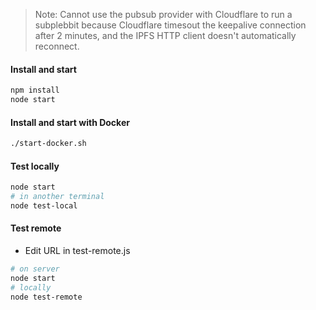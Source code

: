 > Note: Cannot use the pubsub provider with Cloudflare to run a subplebbit because Cloudflare timesout the keepalive connection after 2 minutes, and the IPFS HTTP client doesn't automatically reconnect.

#### Install and start

```sh
npm install
node start
```

#### Install and start with Docker

```sh
./start-docker.sh
```

#### Test locally

```sh
node start
# in another terminal
node test-local
```

#### Test remote

- Edit URL in test-remote.js

```sh
# on server
node start
# locally
node test-remote
```
